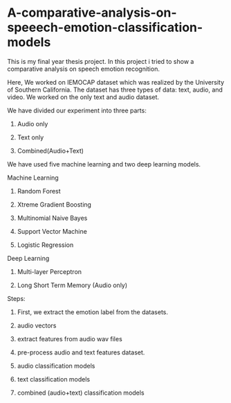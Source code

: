 # A-comparative-analysis-on-speeech-emotion-classification-models
This is my final year thesis project. In this project i tried to show a comparative analysis on speech emotion recognition.



Here, We worked on IEMOCAP dataset which was realized by the University of Southern California.  The dataset has three types of data: text, audio, and video.  We worked on the only text and audio dataset. 


We have divided our experiment into three parts:

1. Audio only

2. Text only

3. Combined(Audio+Text)


We have used five machine learning and two deep learning models.


Machine Learning

1. Random Forest

2. Xtreme Gradient Boosting

3. Multinomial Naive Bayes 

4. Support Vector Machine 

5. Logistic Regression 


Deep Learning

1. Multi-layer Perceptron

2. Long Short Term Memory (Audio only)



Steps:

1. First, we extract the emotion label from the datasets.

2. audio vectors 

3. extract features from audio wav files

4. pre-process audio and text features dataset. 

5. audio classification models

6. text classification models

7. combined (audio+text) classification models

